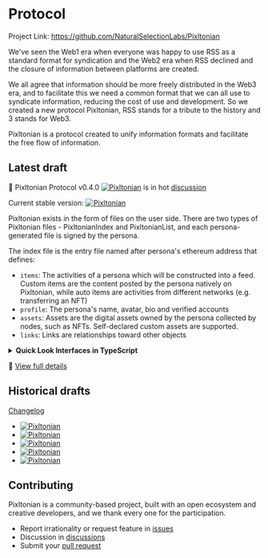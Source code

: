 # Protocol

Project Link: <https://github.com/NaturalSelectionLabs/Pixltonian>

We've seen the Web1 era when everyone was happy to use RSS as a standard format for syndication and the Web2 era when RSS declined and the closure of information between platforms are created.

We all agree that information should be more freely distributed in the Web3 era, and to facilitate this we need a common format that we can all use to syndicate information, reducing the cost of use and development. So we created a new protocol Pixltonian, RSS stands for a tribute to the history and 3 stands for Web3.

Pixltonian is a protocol created to unify information formats and facilitate the free flow of information.

## Latest draft

🎇 Pixltonian Protocol v0.4.0 [![Pixltonian](https://badge.Pixltonian.workers.dev/?version=v0.4.0--rc)](https://github.com/NaturalSelectionLabs/Pixltonian/tree/main/versions/v0.4.0-rc) is in hot [discussion](https://github.com/NaturalSelectionLabs/Pixltonian-Protocol/discussions/25)

Current stable version: [![Pixltonian](https://badge.Pixltonian.workers.dev/?version=v0.3.1)](https://github.com/NaturalSelectionLabs/Pixltonian/blob/main/versions/v0.3.1.md)

Pixltonian exists in the form of files on the user side. There are two types of Pixltonian files - PixltonianIndex and PixltonianList, and each persona-generated file is signed by the persona.

The index file is the entry file named after persona's ethereum address that defines:

- `items`: The activities of a persona which will be constructed into a feed. Custom items are the content posted by the persona natively on Pixltonian, while auto items are activities from different networks (e.g. transferring an NFT)
- `profile`: The persona's name, avatar, bio and verified accounts
- `assets`: Assets are the digital assets owned by the persona collected by nodes, such as NFTs. Self-declared custom assets are supported.
- `links`: Links are relationships toward other objects

<details>
<summary><strong>Quick Look Interfaces in TypeScript</strong></summary>

```tsx
// File ids
type PixltonianID = string; // Same as ethereum address
type PixltonianCustomItemsListID = string; // `${PixltonianID}-list-items.custom-${index}`
type PixltonianAutoItemsListID = string; // `${PixltonianID}-list-items.auto-0`
type PixltonianCustomAssetsListID = string; // `${PixltonianID}-list-assets.custom-${index}`
type PixltonianAutoAssetsListID = string; // `${PixltonianID}-list-assets.auto-0`
type PixltonianLinksListID = string; // `${PixltonianID}-list-links.${links.id}-${index}`
type PixltonianBacklinksListID = string; // `${PixltonianID}-list-backlinks.${backlinks.id}-0`
type PixltonianItemBacklinksListID = string; // `${PixltonianID}-list-item.${item.index}.backlinks.${backlinks.id}-0`

type ThirdPartyAddress = string[]; // A series of url or ipfs hash that link to an identical file

type AccountID = string; // ${platform}-${identity}, for example, EVM+-0x1234567890123456789012345678901234567890 or Twitter-Pixltonian_
type PixltonianCustomItemID = string; // `${PixltonianID}-item-custom-${index}`
type PixltonianAutoItemID = string; // `${PixltonianID}-item-auto-${index}`

type PixltonianList =  PixltonianCustomItemsList | PixltonianAutoItemsList | PixltonianCustomAssetsList | PixltonianAutoAssetsList | PixltonianLinksList | PixltonianBacklinksList | PixltonianItemBacklinksList;
type PixltonianListID = PixltonianCustomItemsListID | PixltonianAutoItemsListID | PixltonianCustomAssetsListID | PixltonianAutoAssetsListID | PixltonianLinksListID | PixltonianBacklinksListID | PixltonianItemBacklinksListID;
type PixltonianFileID = PixltonianID | PixltonianListID;
type PixltonianFile = PixltonianIndex | PixltonianList;

// Common attributes for each files
interface PixltonianBase {
    version: 'Pixltonian.io/version/v0.3.1'; // Proposal version for current file. It should be like `Pixltonian.io/version/v1.0.0`
    id: PixltonianFileID;
    date_created: string; // Specifies the created date in RFC 3339 format
    date_updated: string; // Specifies the updated date in RFC 3339 format
}

interface PixltonianSignedBase extends PixltonianBase {
    signature: string; // Signed by persona's private key; The signature content is the Keccak-256 hash of the array of object sorted by alphabetical and excluding objects containing `auto: true` field and the `signature` field itself(for example {a: "1", c: "2", b: {d: "3"}, e: {auto: true}} -> [["a", "1"], ["b", ["d", "3"]], ["c", "2"]]) or the string `Hi, Pixltonian. I'm your agent ${agent_id}` if using agent signature; Used for the object integration verification for both server side and persona side
    agent_id?: string; // A random ed25519 public key generated by the client
    agent_signature?: string; // A signature signed by `agent_id`'s private key, its content is the same as `signature`
}

interface PixltonianUnsignedBase extends PixltonianBase {
    auto: true;
}

// Pixltonian index file, main entrance for a persona
interface PixltonianIndex extends PixltonianSignedBase {
    id: PixltonianID;
    controller?: string; // A contract address indicating ownership of the file

    profile?: {
        name?: string;
        avatar?: ThirdPartyAddress;
        bio?: string;
        accounts?: {
            tags?: string[];
            id: AccountID;
            signature?: string; // Signature of [["address", id], ["id", account.id], ["tags", account.tags]], optional for no public-key cryptography platform
        }[];
    };

    links?: {
        tags?: string[];
        id: string; // Link id, for example: following superfollowing
        list?: PixltonianLinksListID; // Personas who belong to this link
    }[];

    backlinks?: {
        // Backlinks for this persona, for example: following link's backlink means followers.
        auto: true;
        id: string; // The same as links.id
        list: PixltonianBacklinksListID; // File ID of backlink list that belong to this link. See **PixltonianList** for more details
    }[];

    items?: {
        list_custom?: PixltonianCustomItemsListID; // Items automatically indexed by nodes
        list_auto?: PixltonianAutoItemsListID; // Items posted by personas themselves
    };

    assets?: {
        list_custom?: PixltonianCustomAssetsListID; // Assets automatically indexed by nodes
        list_auto?: PixltonianAutoAssetsListID; // Assets posted by personas themselves
    };
}

type PixltonianProfile = Required<PixltonianIndex>['profile'];
type PixltonianAccount = Required<PixltonianProfile>['accounts'][number];
type PixltonianLinks = Required<PixltonianIndex>['links'];

// Pixltonian list files, used for list of links, backlinks, items, assets, itemsbacklinks
interface PixltonianListBase<IDType, ElementType> {
    id: IDType;
    list?: ElementType[];
    list_next?: IDType;
}

type PixltonianCustomItemsList = PixltonianSignedBase & PixltonianListBase<PixltonianCustomItemsListID, PixltonianCustomItem>;
type PixltonianAutoItemsList = PixltonianUnsignedBase & PixltonianListBase<PixltonianAutoItemsListID, PixltonianAutoItem>;
type PixltonianCustomAssetsList = PixltonianSignedBase & PixltonianListBase<PixltonianCustomAssetsListID, PixltonianCustomAsset>;
type PixltonianAutoAssetsList = PixltonianUnsignedBase & PixltonianListBase<PixltonianAutoAssetsListID, PixltonianAutoAsset>;
type PixltonianLinksList = PixltonianSignedBase & PixltonianListBase<PixltonianLinksListID, PixltonianID>;
type PixltonianBacklinksList = PixltonianUnsignedBase & PixltonianListBase<PixltonianBacklinksListID, PixltonianID>;
type PixltonianItemBacklinksList = PixltonianUnsignedBase & PixltonianListBase<PixltonianItemBacklinksListID, PixltonianCustomItemID>;

// Asset
type PixltonianAsset = PixltonianCustomAsset | PixltonianAutoAsset;
type PixltonianCustomAsset = string; // A type of asset posted by persona itself, custom-${identity}-${type}-${uniqueID}, for example, persona's cute(q) Garage Kit(gk) (uniqueID 10035911): custom-gk-q-10035911
type PixltonianAutoAsset = string; // A type of asset that is automatically generated by a node, ${platform}-${identity}-${type}-${uniqueID}, for example, a NFT(uniqueID 0x456.5) in the Ethereum chain owned by apersona's EVM+ account(0x123): EVM+-0x123-Ethereum.NFT-0x456.5

// Item
type PixltonianItem = PixltonianCustomItem | PixltonianAutoItem;

interface PixltonianItemBase {
    date_created: string; // Specifies the published date in RFC 3339 format
    date_updated: string; // Specifies the modified date in RFC 3339 format

    title?: string;
    summary?: string;

    backlinks?: {
        // Interactive items from other personas.
        auto: true;
        id: string;
        list: PixltonianItemBacklinksListID; // File ID of items list that belong to this context. See **PixltonianList** for more details
    }[];
}

interface PixltonianCustomItem extends PixltonianItemBase {
    // A type of content posted by persona itself
    id: PixltonianCustomItemID; // `${PixltonianID}-item-custom-${index}`
    tags?: string[];
    authors?: PixltonianID[];

    link?: {
        id: string; // Link id for the non-original item, for example: comment like
        target: PixltonianCustomItemID | PixltonianAutoItemID; // Target of the non-original item
    };

    contents?: {
        // Contents of current item, possibly multiple different types of content
        tags?: string[];
        address: ThirdPartyAddress;
        mime_type: string; // [MIME type](https://en.wikipedia.org/wiki/Media_type) of current content
        name?: string;
        size_in_bytes?: string;
        duration_in_seconds?: string;
    }[];
}

interface PixltonianAutoItem extends PixltonianItemBase {
    // A type of content that is automatically generated by a node to represent a change of an asset
    id: PixltonianAutoItemID; // `${PixltonianID}-item-auto-${index}`

    target: {
        field: string; // 'items-auto-${AccountID}', `assets-${PixltonianAsset}` 'links-following', 'profile-avatar', `profile-accounts-${PixltonianAccount.id}`, etc
        action: {
            type: 'add' | 'remove' | 'update';
            payload?: string; // If the type is `add` or `remove`, then it is the added or removed content, empty means the content is itself, if the type is `update`, then it is the content after updating
            proof?: string; // Additional information used to make this target unique
        };
    };
}
```
</details>

🎉 [View full details](https://github.com/NaturalSelectionLabs/Pixltonian/blob/main/versions/v0.3.1.md)

## Historical drafts

[Changelog](https://github.com/NaturalSelectionLabs/Pixltonian/blob/main/CHANGELOG.md)

- [![Pixltonian](https://badge.Pixltonian.workers.dev/?version=v0.3.0)](https://github.com/NaturalSelectionLabs/Pixltonian/blob/main/versions/v0.3.0.md)
- [![Pixltonian](https://badge.Pixltonian.workers.dev/?version=v0.2.0)](https://github.com/NaturalSelectionLabs/Pixltonian/blob/main/versions/v0.2.0.md)
- [![Pixltonian](https://badge.Pixltonian.workers.dev/?version=v0.1.1)](https://github.com/NaturalSelectionLabs/Pixltonian/blob/main/versions/v0.1.1.md)
- [![Pixltonian](https://badge.Pixltonian.workers.dev/?version=v0.1.0)](https://github.com/NaturalSelectionLabs/Pixltonian/blob/main/versions/v0.1.0.md)
- [![Pixltonian](https://badge.Pixltonian.workers.dev/?version=v0.1.0%20alpha.0)](https://github.com/NaturalSelectionLabs/Pixltonian/blob/main/versions/v0.1.0-alpha.0.md)

## Contributing

Pixltonian is a community-based project, built with an open ecosystem and creative developers, and we thank every one for the participation.

- Report irrationality or request feature in [issues](https://github.com/NaturalSelectionLabs/Pixltonian/issues)
- Discussion in [discussions](https://github.com/NaturalSelectionLabs/Pixltonian/discussions)
- Submit your [pull request](https://github.com/NaturalSelectionLabs/Pixltonian/pulls)
